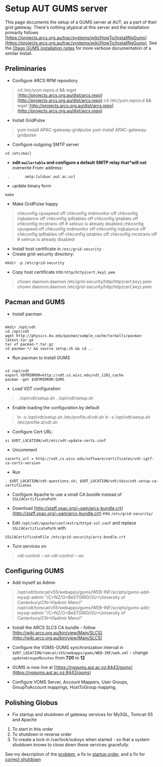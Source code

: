 # Setup AUT GUMS server

This page documents the setup of a GUMS server at AUT, as a part of their grid gateway.  There's nothing atypical at this server and the installation primarily follows [https://projects.arcs.org.au/trac/systems/wiki/HowTo/InstallNgGums](https://projects.arcs.org.au/trac/systems/wiki/HowTo/InstallNgGums).  See the [Otago GUMS installation notes](/wiki/spaces/BeSTGRID/pages/3818228928) for more verbose documentation of a similar install.

## Preliminaries

- Configure ARCS RPM repository


>  cd /etc/yum.repos.d && wget [http://projects.arcs.org.au/dist/arcs.repo](http://projects.arcs.org.au/dist/arcs.repo)
>  cd /etc/yum.repos.d && wget [http://projects.arcs.org.au/dist/arcs.repo](http://projects.arcs.org.au/dist/arcs.repo)

- Install GridPulse


>  yum install APAC-gateway-gridpulse
>  yum install APAC-gateway-gridpulse

- Configure outgoing SMTP server

``` 
cd /etc/mail
```
- **edit **`mailertable`** and configure a default SMTP relay that*will not** overwrite From: address:

``` 
 .       smtp:[ulduar.aut.ac.nz]
```
- update binary form

``` 
make
```

- Make GridPulse happy


>  chkconfig cpuspeed off
>  chkconfig mdmonitor off
>  chkconfig irqbalance off
>  chkconfig ip6tables off
>  chkconfig iptables off
>  chkconfig mcstrans off # selinux is already disabled
>  chkconfig cpuspeed off
>  chkconfig mdmonitor off
>  chkconfig irqbalance off
>  chkconfig ip6tables off
>  chkconfig iptables off
>  chkconfig mcstrans off # selinux is already disabled

- Install host certificate in `/etc/grid-security`
- Create grid-security directory:

``` 
mkdir -p /etc/grid-security
```
- Copy host certificate into `http/http{cert,key}.pem`


>   chown daemon:daemon /etc/grid-security/http/http{cert,key}.pem
>   chown daemon:daemon /etc/grid-security/http/http{cert,key}.pem

## Pacman and GUMS

- Install pacman

``` 

mkdir /opt/vdt
cd /opt/vdt
wget http://physics.bu.edu/pacman/sample_cache/tarballs/pacman-latest.tar.gz
tar xf pacman-*.tar.gz
cd pacman-*/ && source setup.sh && cd ..

```
- Run pacman to install GUMS

``` 

cd /opt/vdt
export VDTMIRROR=http://vdt.cs.wisc.edu/vdt_1101_cache
pacman -get $VDTMIRROR:GUMS

```
- Load VDT configuration


>  . /opt/vdt/setup.sh
>  . /opt/vdt/setup.sh

- Enable loading the configuration by default


>  ln -s /opt/vdt/setup.sh /etc/profile.d/vdt.sh
>  ln -s /opt/vdt/setup.sh /etc/profile.d/vdt.sh

- Configure Cert URL:

``` 
vi $VDT_LOCATION/vdt/etc/vdt-update-certs.conf
```
- Uncomment

``` 
cacerts_url = http://vdt.cs.wisc.edu/software/certificates/vdt-igtf-ca-certs-version
```
- Run

``` 
. $VDT_LOCATION/vdt-questions.sh; $VDT_LOCATION/vdt/sbin/vdt-setup-ca-certificates
```

- Configure Apache to use a small CA bundle instead of `SSLCACertificatePath`
	
- Download [http://staff.vpac.org/~sam/arcs-bundle.crt](http://staff.vpac.org/~sam/arcs-bundle.crt) into `/etc/grid-security/`
- Edit `/opt/vdt/apache/conf/extra/httpd-ssl.conf` and replace `SSLCACertificatePath` with 

``` 
SSLCACertificateFile /etc/grid-security/arcs-bundle.crt
```

- Turn services on


>  vdt-control --on
>  vdt-control --on

## Configuring GUMS

- Add myself as Admin


>  /opt/vdt/tomcat/v55/webapps/gums/WEB-INF/scripts/gums-add-mysql-admin "/C=NZ/O=BeSTGRID/OU=University of Canterbury/CN=Vladimir Mencl"
>  /opt/vdt/tomcat/v55/webapps/gums/WEB-INF/scripts/gums-add-mysql-admin "/C=NZ/O=BeSTGRID/OU=University of Canterbury/CN=Vladimir Mencl"

- Install the ARCS SLCS CA bundle - follow
[http://wiki.arcs.org.au/bin/view/Main/SLCS](http://wiki.arcs.org.au/bin/view/Main/SLCS)


- Configure the VOMS-GUMS synchronization interval in `$VDT_LOCATION/tomcat/v55/webapps/gums/WEB-INF/web.xml` - change `updateGroupsMinutes` from **720** to **12**

- GUMS is now live at [https://nggums.aut.ac.nz:8443/gums](https://nggums.aut.ac.nz:8443/gums)

- Configure VOMS Server, Account Mappers, User Groups, GroupToAccount mappings, HostToGroup mapping.

## Polishing Globus

- Fix startup and shutdown of gateway services for MySQL, Tomcat-55 and Apache

1. To start in this order
2. To shutdown in reverse order
3. To create a lock in /var/lock/subsys when started - so that a system shutdown knows to close down these services gracefully.

See my description of the [problem](/wiki/spaces/BeSTGRID/pages/3818228535#Vladimir&#39;sgridnotes-RFTstagingfails), a fix to [startup order](/wiki/spaces/BeSTGRID/pages/3818228535#Vladimir&#39;sgridnotes-Fixingstartuporder), and a fix for [correct shutdown](/wiki/spaces/BeSTGRID/pages/3818228535#Vladimir&#39;sgridnotes-Fixingshutdown)
